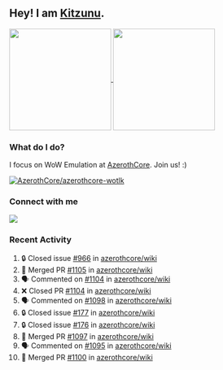 ## Hey! I am [Kitzunu](https://Github.com/Kitzunu).

<!--
[![Kitzunu's Github stats](https://github-readme-stats.vercel.app/api?username=kitzunu&theme=github_dark&show_icons=true&number_format=long)](https://github.com/Kitzunu)

[![Kitzunu's Language stats](https://github-readme-stats.vercel.app/api/top-langs/?username=Kitzunu&layout=donut&theme=github_dark)](https://github.com/Kitzunu)
-->

<a href="https://github.com/Kitzunu">
  <img height=200 align="center" src="https://github-readme-stats.vercel.app/api?username=kitzunu&theme=github_dark&show_icons=true&number_format=long" />
</a>
<a href="https://github.com/Kitzunu">
  <img height=200 align="center" src="https://github-readme-stats.vercel.app/api/top-langs/?username=Kitzunu&layout=donut&theme=github_dark" />
</a>

### What do I do?

I focus on WoW Emulation at [AzerothCore](https://github.com/AzerothCore). Join us! :)

[![AzerothCore/azerothcore-wotlk](https://github-readme-stats.vercel.app/api/pin/?username=AzerothCore&repo=azerothcore-wotlk&theme=github_dark&show_owner=true)](https://github.com/azerothcore/azerothcore-wotlk)

### Connect with me
[![](https://img.shields.io/badge/AzerothCore%20Discord-Connect%20with%20me!-green)](https://discord.com/invite/gkt4y2x)

### Recent Activity

<!--START_SECTION:activity-->
1. 🔒 Closed issue [#966](https://github.com/azerothcore/wiki/issues/966) in [azerothcore/wiki](https://github.com/azerothcore/wiki)
2. 🎉 Merged PR [#1105](https://github.com/azerothcore/wiki/pull/1105) in [azerothcore/wiki](https://github.com/azerothcore/wiki)
3. 🗣 Commented on [#1104](https://github.com/azerothcore/wiki/pull/1104#issuecomment-3282244021) in [azerothcore/wiki](https://github.com/azerothcore/wiki)
4. ❌ Closed PR [#1104](https://github.com/azerothcore/wiki/pull/1104) in [azerothcore/wiki](https://github.com/azerothcore/wiki)
5. 🗣 Commented on [#1098](https://github.com/azerothcore/wiki/pull/1098#issuecomment-3282237935) in [azerothcore/wiki](https://github.com/azerothcore/wiki)
6. 🔒 Closed issue [#177](https://github.com/azerothcore/wiki/issues/177) in [azerothcore/wiki](https://github.com/azerothcore/wiki)
7. 🔒 Closed issue [#176](https://github.com/azerothcore/wiki/issues/176) in [azerothcore/wiki](https://github.com/azerothcore/wiki)
8. 🎉 Merged PR [#1097](https://github.com/azerothcore/wiki/pull/1097) in [azerothcore/wiki](https://github.com/azerothcore/wiki)
9. 🗣 Commented on [#1095](https://github.com/azerothcore/wiki/pull/1095#issuecomment-3282180353) in [azerothcore/wiki](https://github.com/azerothcore/wiki)
10. 🎉 Merged PR [#1100](https://github.com/azerothcore/wiki/pull/1100) in [azerothcore/wiki](https://github.com/azerothcore/wiki)
<!--END_SECTION:activity-->
